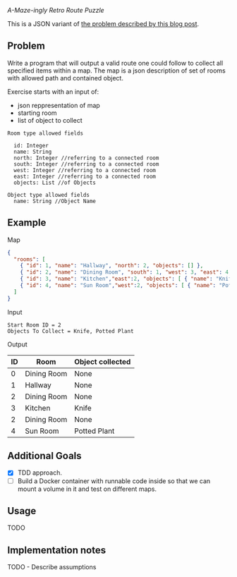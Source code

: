 _A-Maze-ingly Retro Route Puzzle_

This is a JSON variant of [the problem described by this blog post](http://www.jonarcher.com/2010_01_01_archive.html).

Problem
-------

Write a program that will output a valid route one could follow to collect all specified items within a map.
The map is a json description of set of rooms with allowed path and contained object.

Exercise starts with an input of:
  - json reppresentation of map
  - starting room
  - list of object to collect

```
Room type allowed fields

  id: Integer
  name: String
  north: Integer //referring to a connected room
  south: Integer //referring to a connected room
  west: Integer //referring to a connected room
  east: Integer //referring to a connected room
  objects: List //of Objects

Object type allowed fields
  name: String //Object Name
```

Example
-------

Map
```json
{
  "rooms": [
    { "id": 1, "name": "Hallway", "north": 2, "objects": [] },
    { "id": 2, "name": "Dining Room", "south": 1, "west": 3, "east": 4, "objects": [] },
    { "id": 3, "name": "Kitchen","east":2, "objects": [ { "name": "Knife" } ] },
    { "id": 4, "name": "Sun Room","west":2, "objects": [ { "name": "Potted Plant" } ] }
  ]
}
```

Input
```
Start Room ID = 2
Objects To Collect = Knife, Potted Plant
```

Output

| ID | Room | Object collected|
|----|------|-----------------|
|0|Dining Room|None|
|1|Hallway|None|
|2|Dining Room|None|
|3|Kitchen|Knife|
|2|Dining Room|None|
|4|Sun Room|Potted Plant|

Additional Goals
----------------
  - [x] TDD approach.
  - [ ] Build a Docker container with runnable code inside so that we can mount a volume in it and test on different maps.

Usage
------------------

TODO

Implementation notes
--------------------

TODO - Describe assumptions
